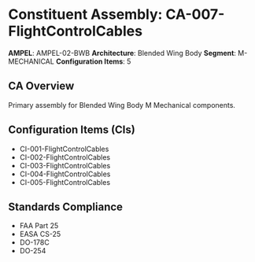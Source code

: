 # Constituent Assembly: CA-007-FlightControlCables

**AMPEL**: AMPEL-02-BWB
**Architecture**: Blended Wing Body
**Segment**: M-MECHANICAL
**Configuration Items**: 5

## CA Overview
Primary assembly for Blended Wing Body M Mechanical components.

## Configuration Items (CIs)
- CI-001-FlightControlCables
- CI-002-FlightControlCables
- CI-003-FlightControlCables
- CI-004-FlightControlCables
- CI-005-FlightControlCables

## Standards Compliance
- FAA Part 25
- EASA CS-25
- DO-178C
- DO-254
